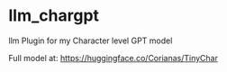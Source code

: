 # llm_chargpt
llm Plugin for my Character level GPT model

Full model at: https://huggingface.co/Corianas/TinyChar
